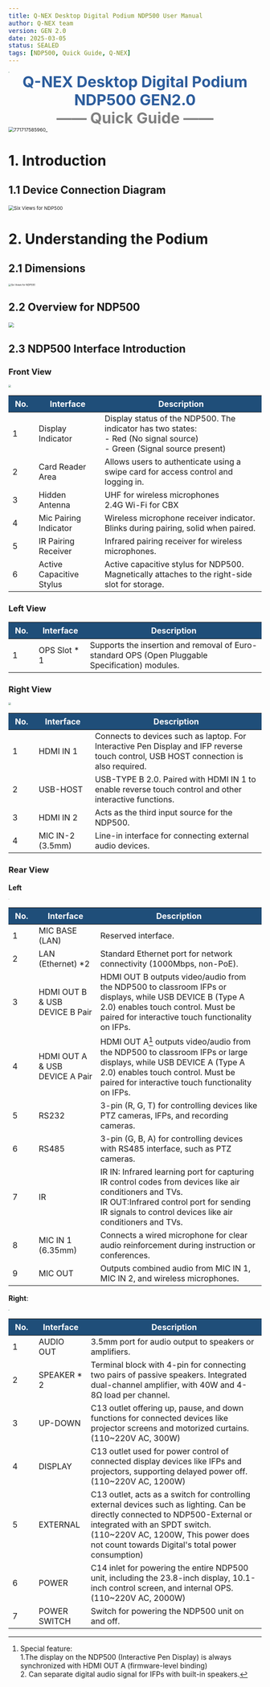 ```yaml
---
title: Q-NEX Desktop Digital Podium NDP500 User Manual
author: Q-NEX team
version: GEN 2.0
date: 2025-03-05
status: SEALED
tags: [NDP500, Quick Guide, Q-NEX]
---
```


<style>
table th {
    font-weight: bold;
    color: white; /* 字体颜色为白色 */
    background-color: #1f4e79; /* 背景颜色为蓝色 */
    padding: 6px 13px;
    text-align: center;
}
</style>





<img src="../../NMP/UserManual/img/Q-LOGO.png" style="zoom: 10%;" />



<div style="text-align:center; color:#2B5C9C; font-size:30px;font-weight:bold; ">Q-NEX Desktop Digital Podium</div>

 <div style="text-align:center;  color:#2B5C9C; font-size:30px; font-weight:bold;">NDP500 GEN2.0</div>



 <div style="text-align:center;  color:grey; font-size:30px; font-weight:bold;">—— Quick Guide ——</div>




<img src="../UserManual/img/NDP-500_GEN2.png" alt="771717585960_" style="zoom:67%;" /> 



# 1. Introduction 



## 1.1 Device Connection Diagram 



<img src="../UserManual/img/NDP500GEN2.0-DeviceConnection.png" alt="Six Views for NDP500" style="zoom: 67%;" />



# 2. Understanding the Podium



## 2.1 Dimensions

<img src="../UserManual/img/Six-Views.png" alt="Six Views for NDP500" style="zoom: 33%;" />

## 2.2 Overview for NDP500

<img src="../UserManual/img/NDP500-GEN2-OV.png" style="zoom: 67%;" />

## 2.3 NDP500 Interface Introduction 



### Front View

<img src="../UserManual/img/NDP500-GEN2-FrontView.png" style="zoom: 33%;" />

| No.  | Interface                | Description                                                  |
| ---- | ------------------------ | ------------------------------------------------------------ |
| 1    | Display Indicator        | Display status of the NDP500. The indicator has two states:<br />- Red (No signal source)<br />- Green (Signal source present) |
| 2    | Card Reader Area         | Allows users to authenticate using a swipe card for access control and logging in. |
| 3    | Hidden Antenna           | UHF for wireless microphones<br />2.4G Wi-Fi for CBX         |
| 4    | Mic Pairing Indicator    | Wireless microphone receiver indicator. Blinks during pairing, solid when paired. |
| 5    | IR Pairing Receiver      | Infrared pairing receiver for wireless microphones.          |
| 6    | Active Capacitive Stylus | Active capacitive stylus for NDP500. Magnetically attaches to the right-side slot for storage. |

### Left View

| No.  | Interface    | Description                                                  |
| ---- | ------------ | ------------------------------------------------------------ |
| 1    | OPS Slot * 1 | Supports the insertion and removal of Euro-standard OPS (Open Pluggable Specification) modules. |



### Right View

<img src="../UserManual/img/NDP500GEN2.0-RightView.png" style="zoom:33%;" />

| No.  | Interface        | Description                                                  |
| ---- | ---------------- | ------------------------------------------------------------ |
| 1    | HDMI IN 1        | Connects to devices such as laptop. For Interactive Pen Display and IFP reverse touch control, USB HOST connection is also required. |
| 2    | USB-HOST         | USB-TYPE B 2.0. Paired with HDMI IN 1 to enable reverse touch control and other interactive functions. |
| 3    | HDMI IN 2        | Acts as the third input source for the NDP500.               |
| 4    | MIC IN-2 (3.5mm) | Line-in interface for connecting external audio devices.     |

### Rear View

**Left** 

<img src="../UserManual/img/NDP500GEN2.0-RearView-1.png" alt=" " style="zoom: 12%;" />

| No.  | Interface                      | Description                                                  |
| ---- | ------------------------------ | ------------------------------------------------------------ |
| 1    | MIC BASE (LAN)                 | Reserved interface.                                          |
| 2    | LAN (Ethernet) *2              | Standard Ethernet port for network connectivity (1000Mbps, non-PoE). |
| 3    | HDMI OUT B & USB DEVICE B Pair | HDMI OUT B outputs video/audio from the NDP500 to classroom IFPs or displays, while USB DEVICE B (Type A 2.0) enables touch control. Must be paired for interactive touch functionality on IFPs. |
| 4    | HDMI OUT A & USB DEVICE A Pair | HDMI OUT A[^1] outputs video/audio from the NDP500 to classroom IFPs or large displays, while USB DEVICE A (Type A 2.0) enables touch control. Must be paired for interactive touch functionality on IFPs. |
| 5    | RS232                          | 3-pin (R, G, T) for controlling devices like PTZ cameras, IFPs, and recording cameras. |
| 6    | RS485                          | 3-pin (G, B, A) for controlling devices with RS485 interface, such as PTZ cameras. |
| 7    | IR                             | IR IN: Infrared learning port for capturing IR control codes from devices like air conditioners and TVs.<br />IR OUT:Infrared control port for sending IR signals to control devices like air conditioners and TVs. |
| 8    | MIC IN 1 (6.35mm)              | Connects a wired microphone for clear audio reinforcement during instruction or conferences. |
| 9    | MIC OUT                        | Outputs combined audio from MIC IN 1, MIC IN 2, and wireless microphones. |

[^1]: Special feature: <br />1.The display on the NDP500 (Interactive Pen Display) is always synchronized with HDMI OUT A (firmware-level binding) <br />2. Can separate digital audio signal for IFPs with built-in speakers.

**Right**:

<img src="../UserManual/img/NDP500-RearView-2.png" alt=" " style="zoom: 12%;" />

| No.  | Interface    | Description                                                  |
| ---- | ------------ | ------------------------------------------------------------ |
| 1    | AUDIO OUT    | 3.5mm port for audio output to speakers or amplifiers.       |
| 2    | SPEAKER * 2  | Terminal block with 4-pin for connecting two pairs of passive speakers. Integrated dual-channel amplifier, with 40W and 4-8Ω load per channel. |
| 3    | UP-DOWN      | C13 outlet offering up, pause, and down functions for connected devices like projector screens and motorized curtains.  (110~220V AC, 300W) |
| 4    | DISPLAY      | C13 outlet used for power control of connected display devices like IFPs and projectors, supporting delayed power off. (110~220V AC, 1200W) |
| 5    | EXTERNAL     | C13 outlet, acts as a switch for controlling external devices such as lighting. Can be directly connected to NDP500-External or integrated with an SPDT switch. (110~220V AC, 1200W, This power does not count towards Digital's total power consumption) |
| 6    | POWER        | C14 inlet for powering the entire NDP500 unit, including the 23.8-inch display, 10.1-inch control screen, and internal OPS. (110~220V AC, 2000W) |
| 7    | POWER SWITCH | Switch for powering the NDP500 unit on and off.              |

